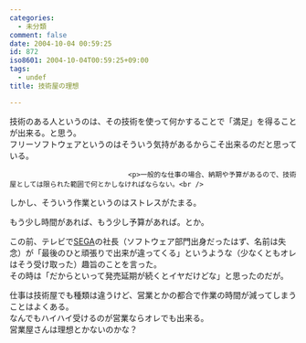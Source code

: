 ```yaml
---
categories:
  - 未分類
comment: false
date: 2004-10-04 00:59:25
id: 872
iso8601: 2004-10-04T00:59:25+09:00
tags:
  - undef
title: 技術屋の理想

---
```


<div class="entry-body">
                                 <p>技術のある人というのは、その技術を使って何かすることで「満足」を得ることが出来る。と思う。<br />
フリーソフトウェアというのはそういう気持があるからこそ出来るのだと思っている。</p>
                              
                                 <p>一般的な仕事の場合、納期や予算があるので、技術屋としては限られた範囲で何とかしなければならない。<br />
しかし、そういう作業というのはストレスがたまる。</p>

<p>もう少し時間があれば、もう少し予算があれば。とか。</p>

<p>この前、テレビで<a href="http://www.sega.co.jp">SEGA</a>の社長（ソフトウェア部門出身だったはず、名前は失念）が「最後のひと頑張りで出来が違ってくる」というような（少なくともオレはそう受け取った）趣旨のことを言った。<br />
その時は「だからといって発売延期が続くとイヤだけどな」と思ったのだが。</p>

<p>仕事は技術屋でも種類は違うけど、営業とかの都合で作業の時間が減ってしまうことはよくある。<br />
なんでもハイハイ受けるのが営業ならオレでも出来る。<br />
営業屋さんは理想とかないのかな？</p>
                              </div>    	